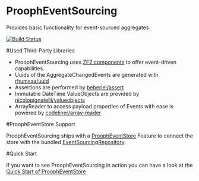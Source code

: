 ProophEventSourcing
===================

Provides basic functionality for event-sourced aggregates

[![Build Status](https://travis-ci.org/prooph/event-sourcing.svg?branch=master)](https://travis-ci.org/prooph/event-sourcing)

#Used Third-Party Libraries

- ProophEventSourcing uses [ZF2 components](http://framework.zend.com/) to offer event-driven capabilities.
- Uuids of the AggregateChangedEvents are generated with [rhumsaa/uuid](https://github.com/ramsey/uuid)
- Assertions are performed by [beberlei/assert](https://github.com/beberlei/assert)
- Immutable DateTime ValueObjects are provided by [nicolopignatelli/valueobjects](https://github.com/nicolopignatelli/valueobjects)
- ArrayReader to access payload properties of Events with ease is powered by [codeliner/array-reader](https://github.com/codeliner/array-reader)

#ProophEventStore Support

ProophEventSourcing ships with a [ProophEventStore](https://github.com/prooph/event-store) Feature to connect the store
with the bundled [EventSourcingRepository](https://github.com/prooph/event-sourcing/blob/master/src/Prooph/EventSourcing/Repository/EventSourcingRepository.php).

#Quick Start

If you want to see ProophEventSourcing in action you can have a look at the [Quick Start of ProophEventStore](https://github.com/prooph/event-store#quick-start)
